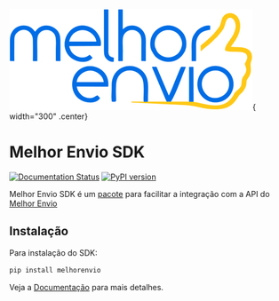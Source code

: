 ![logo do projeto](assets/logo_azul.png){ width="300" .center}

# Melhor Envio SDK
[![Documentation Status](https://readthedocs.org/projects/melhorenvio-sdk/badge/?version=latest)](https://melhorenvio-sdk.readthedocs.io/pt_BR/latest/?badge=latest)
[![PyPI version](https://badge.fury.io/py/melhorenvio.svg)](https://badge.fury.io/py/melhorenvio)


Melhor Envio SDK é um [pacote](https://pypi.org/project/melhorenvio/) para facilitar a integração com a API do [Melhor Envio](https://melhorenvio.com.br/)

## Instalação

Para instalação do SDK:

```bash
pip install melhorenvio
```

Veja a [Documentação](https://melhorenvio-sdk.readthedocs.io/pt_BR/latest/) para mais detalhes.



